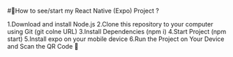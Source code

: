 #📱How to see/start my React Native (Expo) Project ?

1.Download and install Node.js
2.Clone this repository to your computer using Git (git colne URL)
3.Install Dependencies (npm i)
4.Start Project (npm start)
5.Install expo on your mobile device
6.Run the Project on Your Device and Scan the QR Code 🚀
